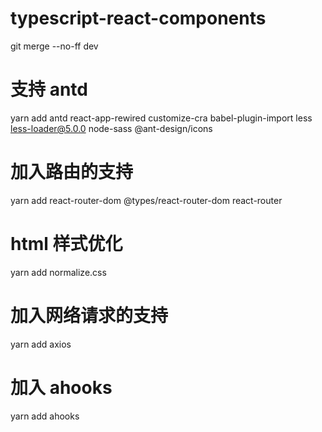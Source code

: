 # typescript-react-components

git merge --no-ff dev

# 支持 antd

yarn add antd react-app-rewired customize-cra babel-plugin-import less less-loader@5.0.0 node-sass @ant-design/icons

# 加入路由的支持

yarn add react-router-dom @types/react-router-dom react-router

# html 样式优化

yarn add normalize.css

# 加入网络请求的支持

yarn add axios

# 加入 ahooks

yarn add ahooks
